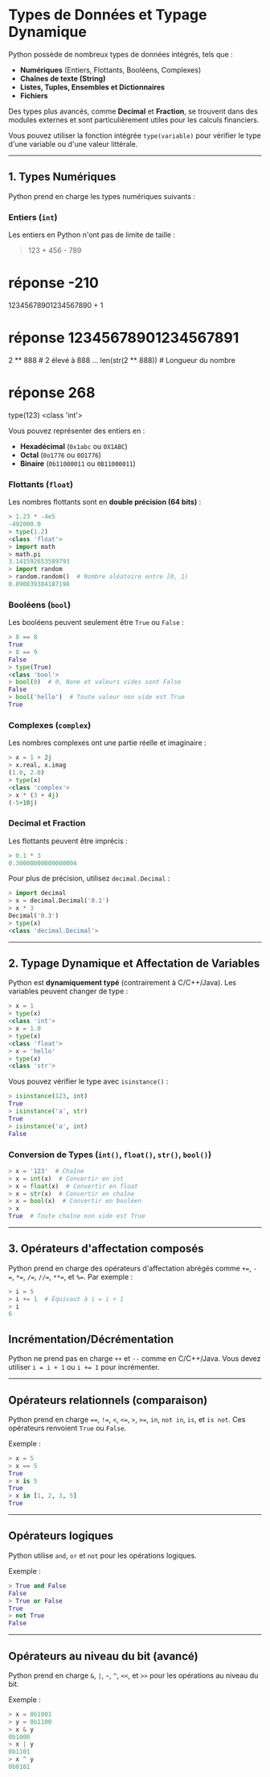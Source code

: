 # Types de Données et Typage Dynamique

Python possède de nombreux types de données intégrés, tels que :
- **Numériques** (Entiers, Flottants, Booléens, Complexes)
- **Chaînes de texte (String)**
- **Listes, Tuples, Ensembles et Dictionnaires**
- **Fichiers**

Des types plus avancés, comme **Decimal** et **Fraction**, se trouvent dans des modules externes et sont particulièrement utiles pour les calculs financiers.

Vous pouvez utiliser la fonction intégrée `type(variable)` pour vérifier le type d'une variable ou d'une valeur littérale.

---

## 1. Types Numériques

Python prend en charge les types numériques suivants :

### Entiers (`int`)

Les entiers en Python n'ont pas de limite de taille :

> 123 + 456 - 789 
# réponse -210
12345678901234567890 + 1
# réponse 12345678901234567891
2 ** 888  # 2 élevé à 888
...
len(str(2 ** 888))  # Longueur du nombre
# réponse 268
type(123)
<class 'int'>


Vous pouvez représenter des entiers en :
- **Hexadécimal** (`0x1abc` ou `0X1ABC`)
- **Octal** (`0o1776` ou `0O1776`)
- **Binaire** (`0b11000011` ou `0B11000011`)

### Flottants (`float`)

Les nombres flottants sont en **double précision (64 bits)** :

```python
> 1.23 * -4e5
-492000.0
> type(1.2)
<class 'float'>
> import math
> math.pi
3.141592653589793
> import random
> random.random()  # Nombre aléatoire entre [0, 1)
0.890839384187198
```

### Booléens (`bool`)

Les booléens peuvent seulement être `True` ou `False` :

```python
> 8 == 8
True
> 8 == 9
False
> type(True)
<class 'bool'>
> bool(0)  # 0, None et valeurs vides sont False
False
> bool('hello')  # Toute valeur non vide est True
True
```

### Complexes (`complex`)

Les nombres complexes ont une partie réelle et imaginaire :

```python
> x = 1 + 2j
> x.real, x.imag
(1.0, 2.0)
> type(x)
<class 'complex'>
> x * (3 + 4j)
(-5+10j)
```

### Decimal et Fraction

Les flottants peuvent être imprécis :

```python
> 0.1 * 3
0.30000000000000004
```

Pour plus de précision, utilisez `decimal.Decimal` :

```python
> import decimal
> x = decimal.Decimal('0.1')
> x * 3
Decimal('0.3')
> type(x)
<class 'decimal.Decimal'>
```

---

## 2. Typage Dynamique et Affectation de Variables

Python est **dynamiquement typé** (contrairement à C/C++/Java). Les variables peuvent changer de type :

```python
> x = 1
> type(x)
<class 'int'>
> x = 1.0
> type(x)
<class 'float'>
> x = 'hello'
> type(x)
<class 'str'>
```

Vous pouvez vérifier le type avec `isinstance()` :

```python
> isinstance(123, int)
True
> isinstance('a', str)
True
> isinstance('a', int)
False
```

### Conversion de Types (`int()`, `float()`, `str()`, `bool()`)

```python
> x = '123'  # Chaîne
> x = int(x)  # Convertir en int
> x = float(x)  # Convertir en float
> x = str(x)  # Convertir en chaîne
> x = bool(x)  # Convertir en booléen
> x
True  # Toute chaîne non vide est True
```

---

## 3. Opérateurs d'affectation composés

Python prend en charge des opérateurs d'affectation abrégés comme `+=`, `-=`, `*=`, `/=`, `//=`, `**=`, et `%=`. Par exemple :

```python
> i = 5
> i += 1  # Équivaut à i = i + 1
> i
6
```

## Incrémentation/Décrémentation

Python ne prend pas en charge `++` et `--` comme en C/C++/Java. Vous devez utiliser `i = i + 1` ou `i += 1` pour incrémenter.

---

## Opérateurs relationnels (comparaison)

Python prend en charge `==`, `!=`, `<`, `<=`, `>`, `>=`, `in`, `not in`, `is`, et `is not`. Ces opérateurs renvoient `True` ou `False`.

Exemple :

```python
> x = 5
> x == 5
True
> x is 5
True
> x in [1, 2, 3, 5]
True
```

---

## Opérateurs logiques

Python utilise `and`, `or` et `not` pour les opérations logiques.

Exemple :

```python
> True and False
False
> True or False
True
> not True
False
```

---

## Opérateurs au niveau du bit (avancé)

Python prend en charge `&`, `|`, `~`, `^`, `<<`, et `>>` pour les opérations au niveau du bit.

Exemple :

```python
> x = 0b1001
> y = 0b1100
> x & y
0b1000
> x | y
0b1101
> x ^ y
0b0101
```
